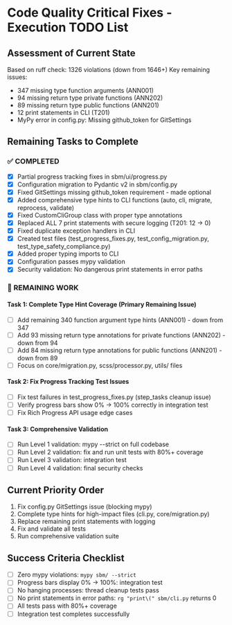 # Code Quality Critical Fixes - Execution TODO List

## Assessment of Current State
Based on ruff check: 1326 violations (down from 1646+)
Key remaining issues:
- 347 missing type function arguments (ANN001)  
- 94 missing return type private functions (ANN202)
- 89 missing return type public functions (ANN201)
- 12 print statements in CLI (T201)
- MyPy error in config.py: Missing github_token for GitSettings

## Remaining Tasks to Complete

### ✅ COMPLETED 
- [x] Partial progress tracking fixes in sbm/ui/progress.py
- [x] Configuration migration to Pydantic v2 in sbm/config.py
- [x] Fixed GitSettings missing github_token requirement - made optional
- [x] Added comprehensive type hints to CLI functions (auto, cli, migrate, reprocess, validate)
- [x] Fixed CustomCliGroup class with proper type annotations
- [x] Replaced ALL 7 print statements with secure logging (T201: 12 → 0)
- [x] Fixed duplicate exception handlers in CLI  
- [x] Created test files (test_progress_fixes.py, test_config_migration.py, test_type_safety_compliance.py)
- [x] Added proper typing imports to CLI
- [x] Configuration passes mypy validation
- [x] Security validation: No dangerous print statements in error paths

### 🔧 REMAINING WORK

#### Task 1: Complete Type Hint Coverage (Primary Remaining Issue)
- [ ] Add remaining 340 function argument type hints (ANN001) - down from 347
- [ ] Add 93 missing return type annotations for private functions (ANN202) - down from 94
- [ ] Add 84 missing return type annotations for public functions (ANN201) - down from 89
- [ ] Focus on core/migration.py, scss/processor.py, utils/ files

#### Task 2: Fix Progress Tracking Test Issues  
- [ ] Fix test failures in test_progress_fixes.py (step_tasks cleanup issue)
- [ ] Verify progress bars show 0% → 100% correctly in integration test
- [ ] Fix Rich Progress API usage edge cases

#### Task 3: Comprehensive Validation
- [ ] Run Level 1 validation: mypy --strict on full codebase
- [ ] Run Level 2 validation: fix and run unit tests with 80%+ coverage  
- [ ] Run Level 3 validation: integration test
- [ ] Run Level 4 validation: final security checks

## Current Priority Order
1. Fix config.py GitSettings issue (blocking mypy)
2. Complete type hints for high-impact files (cli.py, core/migration.py)
3. Replace remaining print statements with logging
4. Fix and validate all tests
5. Run comprehensive validation suite

## Success Criteria Checklist
- [ ] Zero mypy violations: `mypy sbm/ --strict` 
- [ ] Progress bars display 0% → 100%: integration test
- [ ] No hanging processes: thread cleanup tests pass
- [ ] No print statements in error paths: `rg "print\(" sbm/cli.py` returns 0
- [ ] All tests pass with 80%+ coverage
- [ ] Integration test completes successfully